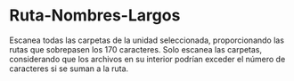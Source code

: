 # Ruta-Nombres-Largos
Escanea todas las carpetas de la unidad seleccionada, proporcionando las rutas que sobrepasen los 170 caracteres. Solo escanea las carpetas, considerando que los archivos en su interior podrían exceder el número de caracteres si se suman a la ruta.
